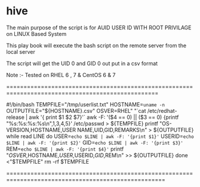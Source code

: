 # hive

The main purpose of the script is for AUID USER ID WITH ROOT PRIVILAGE on LINUX Based System 

This play book will execute the bash script on the remote server from the local server 

The script will get the UID 0 and GID 0 out put in a csv format 


Note :- Tested on RHEL 6 , 7 & CentOS 6 & 7

==================================================================================================

#!/bin/bash
TEMPFILE="/tmp/userlist.txt"
HOSTNAME=`uname -n`
OUTPUTFILE="${HOSTNAME}.csv"
OSVER=RHEL" "`cat /etc/redhat-release | awk '{ print $1  $2 $7}'`
awk -F: '($4 == 0) || ($3 == 0) {printf "%s:%s:%s:%s\n",$1,$3,$4,$5}' /etc/passwd > ${TEMPFILE}
printf "OS-VERSION,HOSTNAME,USER NAME,UID,GID,REMARKS\n" > ${OUTPUTFILE}
while read LINE
do
        USER=`echo $LINE | awk -F: '{print $1}'`
        USERID=`echo $LINE | awk -F: '{print $2}'`
        GID=`echo $LINE | awk -F: '{print $3}'`
        REM=`echo $LINE | awk -F: '{print $4}'`
        printf "$OSVER,$HOSTNAME,$USER,$USERID,$GID,$REM\n" >> ${OUTPUTFILE}
done <"$TEMPFILE"
rm -rf $TEMPFILE


====================================================================================================
